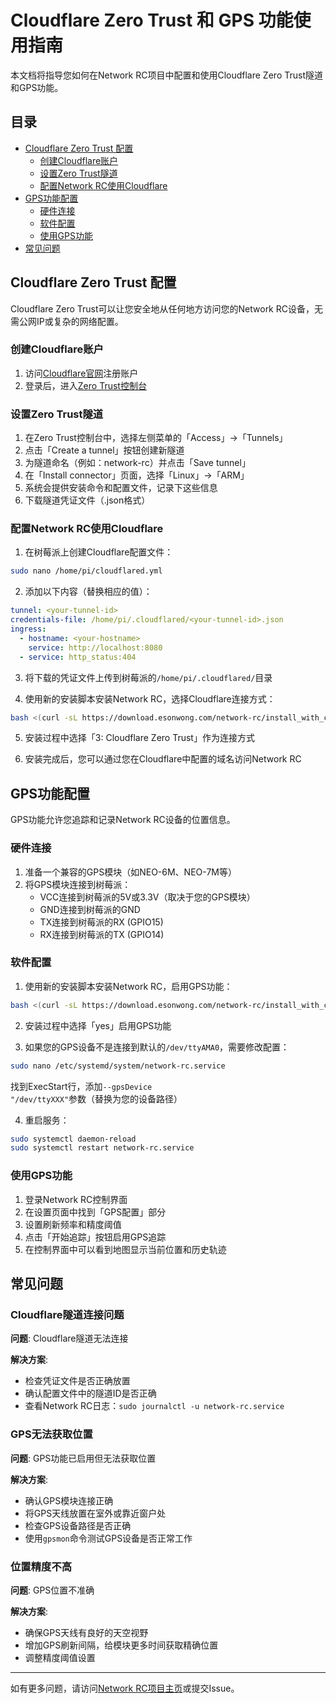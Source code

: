 # Cloudflare Zero Trust 和 GPS 功能使用指南

本文档将指导您如何在Network RC项目中配置和使用Cloudflare Zero Trust隧道和GPS功能。

## 目录

- [Cloudflare Zero Trust 配置](#cloudflare-zero-trust-配置)
  - [创建Cloudflare账户](#创建cloudflare账户)
  - [设置Zero Trust隧道](#设置zero-trust隧道)
  - [配置Network RC使用Cloudflare](#配置network-rc使用cloudflare)
- [GPS功能配置](#gps功能配置)
  - [硬件连接](#硬件连接)
  - [软件配置](#软件配置)
  - [使用GPS功能](#使用gps功能)
- [常见问题](#常见问题)

## Cloudflare Zero Trust 配置

Cloudflare Zero Trust可以让您安全地从任何地方访问您的Network RC设备，无需公网IP或复杂的网络配置。

### 创建Cloudflare账户

1. 访问[Cloudflare官网](https://www.cloudflare.com/)注册账户
2. 登录后，进入[Zero Trust控制台](https://dash.teams.cloudflare.com/)

### 设置Zero Trust隧道

1. 在Zero Trust控制台中，选择左侧菜单的「Access」→「Tunnels」
2. 点击「Create a tunnel」按钮创建新隧道
3. 为隧道命名（例如：network-rc）并点击「Save tunnel」
4. 在「Install connector」页面，选择「Linux」→「ARM」
5. 系统会提供安装命令和配置文件，记录下这些信息
6. 下载隧道凭证文件（.json格式）

### 配置Network RC使用Cloudflare

1. 在树莓派上创建Cloudflare配置文件：

```bash
sudo nano /home/pi/cloudflared.yml
```

2. 添加以下内容（替换相应的值）：

```yaml
tunnel: <your-tunnel-id>
credentials-file: /home/pi/.cloudflared/<your-tunnel-id>.json
ingress:
  - hostname: <your-hostname>
    service: http://localhost:8080
  - service: http_status:404
```

3. 将下载的凭证文件上传到树莓派的`/home/pi/.cloudflared/`目录

4. 使用新的安装脚本安装Network RC，选择Cloudflare连接方式：

```bash
bash <(curl -sL https://download.esonwong.com/network-rc/install_with_cloudflare.sh)
```

5. 安装过程中选择「3: Cloudflare Zero Trust」作为连接方式

6. 安装完成后，您可以通过您在Cloudflare中配置的域名访问Network RC

## GPS功能配置

GPS功能允许您追踪和记录Network RC设备的位置信息。

### 硬件连接

1. 准备一个兼容的GPS模块（如NEO-6M、NEO-7M等）
2. 将GPS模块连接到树莓派：
   - VCC连接到树莓派的5V或3.3V（取决于您的GPS模块）
   - GND连接到树莓派的GND
   - TX连接到树莓派的RX (GPIO15)
   - RX连接到树莓派的TX (GPIO14)

### 软件配置

1. 使用新的安装脚本安装Network RC，启用GPS功能：

```bash
bash <(curl -sL https://download.esonwong.com/network-rc/install_with_cloudflare.sh)
```

2. 安装过程中选择「yes」启用GPS功能

3. 如果您的GPS设备不是连接到默认的`/dev/ttyAMA0`，需要修改配置：

```bash
sudo nano /etc/systemd/system/network-rc.service
```

找到ExecStart行，添加`--gpsDevice "/dev/ttyXXX"`参数（替换为您的设备路径）

4. 重启服务：

```bash
sudo systemctl daemon-reload
sudo systemctl restart network-rc.service
```

### 使用GPS功能

1. 登录Network RC控制界面
2. 在设置页面中找到「GPS配置」部分
3. 设置刷新频率和精度阈值
4. 点击「开始追踪」按钮启用GPS追踪
5. 在控制界面中可以看到地图显示当前位置和历史轨迹

## 常见问题

### Cloudflare隧道连接问题

**问题**: Cloudflare隧道无法连接

**解决方案**:
- 检查凭证文件是否正确放置
- 确认配置文件中的隧道ID是否正确
- 查看Network RC日志：`sudo journalctl -u network-rc.service`

### GPS无法获取位置

**问题**: GPS功能已启用但无法获取位置

**解决方案**:
- 确认GPS模块连接正确
- 将GPS天线放置在室外或靠近窗户处
- 检查GPS设备路径是否正确
- 使用`gpsmon`命令测试GPS设备是否正常工作

### 位置精度不高

**问题**: GPS位置不准确

**解决方案**:
- 确保GPS天线有良好的天空视野
- 增加GPS刷新间隔，给模块更多时间获取精确位置
- 调整精度阈值设置

---

如有更多问题，请访问[Network RC项目主页](https://github.com/esonwong/network-rc)或提交Issue。